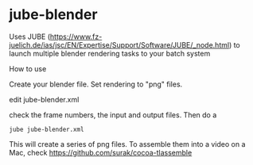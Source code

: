 # jube-blender
Uses JUBE (https://www.fz-juelich.de/ias/jsc/EN/Expertise/Support/Software/JUBE/_node.html) to launch multiple blender rendering tasks to your batch system

How to use

Create your blender file. Set rendering to "png" files.

edit jube-blender.xml

check the frame numbers, the input and output files. Then do a 

```
jube jube-blender.xml
```

This will create a series of png files. To assemble them into a video on a Mac, check https://github.com/surak/cocoa-tlassemble
